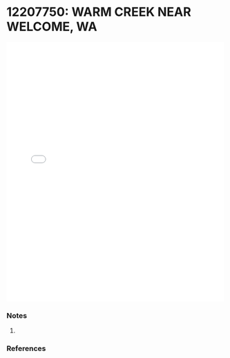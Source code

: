 # 12207750: WARM CREEK NEAR WELCOME, WA

<iframe src="/distribution_estimation/_static/stations/12207750_fdc.html" width="100%" height="600" frameborder="0"></iframe>

### Notes
1. 

### References

